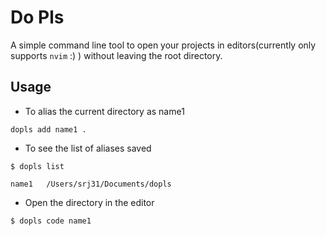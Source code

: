 # Do Pls

A simple command line tool to open your projects in editors(currently only supports `nvim` :) ) without leaving the root directory.

## Usage

- To alias the current directory as name1
```
dopls add name1 .
```


 -  To see the list of aliases saved 
```
$ dopls list

name1   /Users/srj31/Documents/dopls
```


- Open the directory in the editor
```
$ dopls code name1
```
